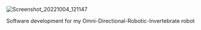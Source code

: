 ![Screenshot_20221004_121147](https://user-images.githubusercontent.com/82398683/193817122-0ef2df98-43df-4e93-876c-6a9e50bceebf.jpg)



Software development for my Omni-Directional-Robotic-Invertebrate robot
